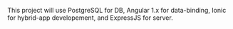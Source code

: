This project will use PostgreSQL for DB, Angular 1.x for data-binding, Ionic for hybrid-app developement, and ExpressJS for server.